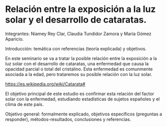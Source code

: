 # Relación entre la exposición a la luz solar y el desarrollo de cataratas.
Integrantes: Niamey Rey Clar, Claudia Tundidor Zamora y María Gómez Aparicio. 

Introducción: temática con referencias (teoría explicada) y objetivos.

En este seminario se va a tratar la posible relación entre la exposición a la luz solar con el desarrollo de cataratas, una enfermedad que causa la opacidad parcial o total del cristalino. Esta enfermedad es comunmente asociada a la edad, pero trataremos su posible relación con la luz solar.

https://es.wikipedia.org/wiki/Catarata#

El objetivo principal de este estudio es confirmar esta relación del factor solar con la enfermedad, estudiando estadísticas de sujetos españoles y el clima de este país.

Objetivo general: formalmente explicado, objetivos específicos (preguntas a responder), métodos-resultados, conclusiones y referencias.
